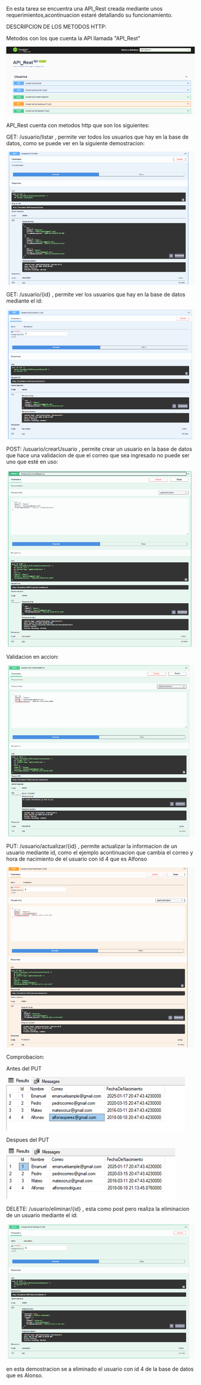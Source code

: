 En esta tarea se encuentra una API_Rest creada mediante unos requerimientos,acontinuacion estaré detallando su funcionamiento.


DESCRIPCION DE LOS METODOS HTTP:

Metodos con los que cuenta la API llamada "API_Rest" 

![image alt](https://github.com/Emanuel-hub-developer/CSharpIntermedioPractices/blob/e8a91a1520e97a8543dbc1e0e317ca9fb26e2a14/tareaPractica5/API_Rest/API_Rest/Image_References_For_Documentation/swagger_users.png)

API_Rest cuenta con metodos http que son los siguientes:

GET: /usuario/listar , permite ver todos los usuarios que hay en la base de datos, como se puede ver en la siguiente demostracion:

![image alt](https://github.com/Emanuel-hub-developer/CSharpIntermedioPractices/blob/0b9e405af722f8bf628ee5090844aa71df0ed9c2/tareaPractica5/API_Rest/API_Rest/Image_References_For_Documentation/listarAPI.png)


GET: /usuario/{id} , permite ver los usuarios que hay en la base de datos mediante el id: 

![image alt](https://github.com/Emanuel-hub-developer/CSharpIntermedioPractices/blob/0b9e405af722f8bf628ee5090844aa71df0ed9c2/tareaPractica5/API_Rest/API_Rest/Image_References_For_Documentation/listarAPI_id.png)

POST: /usuario/crearUsuario , permite crear un usuario en la base de datos que hace una validacion de que el correo que sea ingresado no puede ser uno que esté en uso:

![image alt](https://github.com/Emanuel-hub-developer/CSharpIntermedioPractices/blob/0b9e405af722f8bf628ee5090844aa71df0ed9c2/tareaPractica5/API_Rest/API_Rest/Image_References_For_Documentation/post_Usuario.png)

Validacion en accion: 

![image alt](https://github.com/Emanuel-hub-developer/CSharpIntermedioPractices/blob/27d61345c60c3d7af32a2e06273ba86d5a00b6c4/tareaPractica5/API_Rest/API_Rest/Image_References_For_Documentation/error_alcrear_Usuario_conMismoEmail.png)


PUT: /usuario/actualizar/{id} , permite actualizar la informacion de un usuario mediante id, como el ejemplo acontinuacion que cambia el correo y hora de nacimiento de el usuario con id 4 que es Alfonso 

![image alt](https://github.com/Emanuel-hub-developer/CSharpIntermedioPractices/blob/27d61345c60c3d7af32a2e06273ba86d5a00b6c4/tareaPractica5/API_Rest/API_Rest/Image_References_For_Documentation/put_id.png)

Comprobacion: 

Antes del PUT

![image alt](https://github.com/Emanuel-hub-developer/CSharpIntermedioPractices/blob/27d61345c60c3d7af32a2e06273ba86d5a00b6c4/tareaPractica5/API_Rest/API_Rest/Image_References_For_Documentation/example_change-emailAndBirthdate.png)

Despues del PUT

![image alt](https://github.com/Emanuel-hub-developer/CSharpIntermedioPractices/blob/27d61345c60c3d7af32a2e06273ba86d5a00b6c4/tareaPractica5/API_Rest/API_Rest/Image_References_For_Documentation/email-changed.png)

DELETE: /usuario/eliminar/{id} , esta como post pero realiza la eliminacion de un usuario mediante el id: 

![image alt](https://github.com/Emanuel-hub-developer/CSharpIntermedioPractices/blob/27d61345c60c3d7af32a2e06273ba86d5a00b6c4/tareaPractica5/API_Rest/API_Rest/Image_References_For_Documentation/delete_by_id.png)

en esta demostracion se a eliminado el usuario con id 4 de la base de datos que es Alonso.



